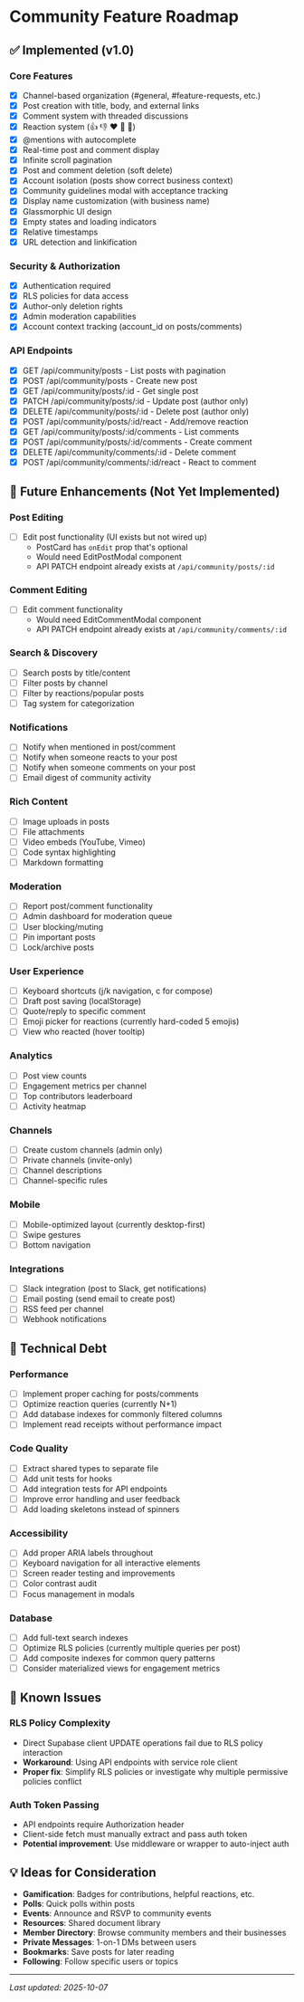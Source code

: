 # Community Feature Roadmap

## ✅ Implemented (v1.0)

### Core Features
- [x] Channel-based organization (#general, #feature-requests, etc.)
- [x] Post creation with title, body, and external links
- [x] Comment system with threaded discussions
- [x] Reaction system (👍 👎 ❤️ 🎉 🚀)
- [x] @mentions with autocomplete
- [x] Real-time post and comment display
- [x] Infinite scroll pagination
- [x] Post and comment deletion (soft delete)
- [x] Account isolation (posts show correct business context)
- [x] Community guidelines modal with acceptance tracking
- [x] Display name customization (with business name)
- [x] Glassmorphic UI design
- [x] Empty states and loading indicators
- [x] Relative timestamps
- [x] URL detection and linkification

### Security & Authorization
- [x] Authentication required
- [x] RLS policies for data access
- [x] Author-only deletion rights
- [x] Admin moderation capabilities
- [x] Account context tracking (account_id on posts/comments)

### API Endpoints
- [x] GET /api/community/posts - List posts with pagination
- [x] POST /api/community/posts - Create new post
- [x] GET /api/community/posts/:id - Get single post
- [x] PATCH /api/community/posts/:id - Update post (author only)
- [x] DELETE /api/community/posts/:id - Delete post (author only)
- [x] POST /api/community/posts/:id/react - Add/remove reaction
- [x] GET /api/community/posts/:id/comments - List comments
- [x] POST /api/community/posts/:id/comments - Create comment
- [x] DELETE /api/community/comments/:id - Delete comment
- [x] POST /api/community/comments/:id/react - React to comment

## 🔮 Future Enhancements (Not Yet Implemented)

### Post Editing
- [ ] Edit post functionality (UI exists but not wired up)
  - PostCard has `onEdit` prop that's optional
  - Would need EditPostModal component
  - API PATCH endpoint already exists at `/api/community/posts/:id`

### Comment Editing
- [ ] Edit comment functionality
  - Would need EditCommentModal component
  - API PATCH endpoint already exists at `/api/community/comments/:id`

### Search & Discovery
- [ ] Search posts by title/content
- [ ] Filter posts by channel
- [ ] Filter by reactions/popular posts
- [ ] Tag system for categorization

### Notifications
- [ ] Notify when mentioned in post/comment
- [ ] Notify when someone reacts to your post
- [ ] Notify when someone comments on your post
- [ ] Email digest of community activity

### Rich Content
- [ ] Image uploads in posts
- [ ] File attachments
- [ ] Video embeds (YouTube, Vimeo)
- [ ] Code syntax highlighting
- [ ] Markdown formatting

### Moderation
- [ ] Report post/comment functionality
- [ ] Admin dashboard for moderation queue
- [ ] User blocking/muting
- [ ] Pin important posts
- [ ] Lock/archive posts

### User Experience
- [ ] Keyboard shortcuts (j/k navigation, c for compose)
- [ ] Draft post saving (localStorage)
- [ ] Quote/reply to specific comment
- [ ] Emoji picker for reactions (currently hard-coded 5 emojis)
- [ ] View who reacted (hover tooltip)

### Analytics
- [ ] Post view counts
- [ ] Engagement metrics per channel
- [ ] Top contributors leaderboard
- [ ] Activity heatmap

### Channels
- [ ] Create custom channels (admin only)
- [ ] Private channels (invite-only)
- [ ] Channel descriptions
- [ ] Channel-specific rules

### Mobile
- [ ] Mobile-optimized layout (currently desktop-first)
- [ ] Swipe gestures
- [ ] Bottom navigation

### Integrations
- [ ] Slack integration (post to Slack, get notifications)
- [ ] Email posting (send email to create post)
- [ ] RSS feed per channel
- [ ] Webhook notifications

## 📝 Technical Debt

### Performance
- [ ] Implement proper caching for posts/comments
- [ ] Optimize reaction queries (currently N+1)
- [ ] Add database indexes for commonly filtered columns
- [ ] Implement read receipts without performance impact

### Code Quality
- [ ] Extract shared types to separate file
- [ ] Add unit tests for hooks
- [ ] Add integration tests for API endpoints
- [ ] Improve error handling and user feedback
- [ ] Add loading skeletons instead of spinners

### Accessibility
- [ ] Add proper ARIA labels throughout
- [ ] Keyboard navigation for all interactive elements
- [ ] Screen reader testing and improvements
- [ ] Color contrast audit
- [ ] Focus management in modals

### Database
- [ ] Add full-text search indexes
- [ ] Optimize RLS policies (currently multiple queries per post)
- [ ] Add composite indexes for common query patterns
- [ ] Consider materialized views for engagement metrics

## 🐛 Known Issues

### RLS Policy Complexity
- Direct Supabase client UPDATE operations fail due to RLS policy interaction
- **Workaround**: Using API endpoints with service role client
- **Proper fix**: Simplify RLS policies or investigate why multiple permissive policies conflict

### Auth Token Passing
- API endpoints require Authorization header
- Client-side fetch must manually extract and pass auth token
- **Potential improvement**: Use middleware or wrapper to auto-inject auth

## 💡 Ideas for Consideration

- **Gamification**: Badges for contributions, helpful reactions, etc.
- **Polls**: Quick polls within posts
- **Events**: Announce and RSVP to community events
- **Resources**: Shared document library
- **Member Directory**: Browse community members and their businesses
- **Private Messages**: 1-on-1 DMs between users
- **Bookmarks**: Save posts for later reading
- **Following**: Follow specific users or topics

---

*Last updated: 2025-10-07*
